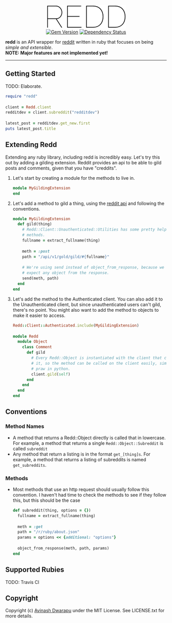 <p align="center">
  <img src="github/redd.png?raw=true" alt="redd"><br>
  <a href="http://badge.fury.io/rb/redd"><img src="https://badge.fury.io/rb/redd.svg" alt="Gem Version" height="18"></a>
  <a href="https://gemnasium.com/avidw/redd"><img src="https://gemnasium.com/avidw/redd.svg" alt="Dependency Status"></a>
</p>

**redd** is an API wrapper for [reddit](http://reddit.com/dev/api) written in ruby that focuses on being *simple and extensible*.  
**NOTE: Major features are not implemented yet!**

---
## Getting Started
TODO: Elaborate.

```ruby
require "redd"

client = Redd.client
redditdev = client.subreddit("redditdev")

latest_post = redditdev.get_new.first
puts latest_post.title
```

## Extending Redd
Extending any ruby library, including redd is incredibly easy. Let's try this out by adding a gilding extension. Reddit provides an api to be able to gild posts and comments, given that you have "creddits".

1. Let's start by creating a module for the methods to live in.
   ```ruby
   module MyGildingExtension
   end
   ```

2. Let's add a method to gild a thing, using the [reddit api](http://www.reddit.com/dev/api#section_gold) and following the conventions.
   ```ruby
   module MyGildingExtension
     def gild(thing)
       # Redd::Client::Unauthenticated::Utilities has some pretty helpful
       # methods.
       fullname = extract_fullname(thing)

       meth = :post
       path = "/api/v1/gold/gild/#{fullname}"

       # We're using send instead of object_from_response, because we don't
       # expect any object from the response.
       send(meth, path)
     end
   end
   ```

3. Let's add the method to the Authenticated client. You can also add it to the Unauthenticated client, but since unauthenticated users can't gild, there's no point. You might also want to add the method to objects to make it easier to access.
   ```ruby
   Redd::Client::Authenticated.include(MyGildingExtension)

   module Redd
     module Object
       class Comment
         def gild
           # Every Redd::Object is instantiated with the client that created
           # it, so the method can be called on the client easily, similar to
           # praw in python.
           client.gild(self)
         end
       end
     end
   end
   ```

## Conventions
### Method Names
- A method that returns a Redd::Object directly is called that in lowercase. For example, a method that returns a single `Redd::Object::Subreddit` is called `subreddit`
- Any method that return a listing is in the format `get_[thing]s`. For example, a method that returns a listing of subreddits is named `get_subreddits`.

### Methods
- Most methods that use an http request should usually follow this convention. I haven't had time to check the methods to see if they follow this, but this should be the case
  ```ruby
  def subreddit(thing, options = {})
    fullname = extract_fullname(thing)

    meth = :get
    path = "/r/ruby/about.json"
    params = options << {additional: "options"}

    object_from_response(meth, path, params)
  end
  ```

## Supported Rubies
TODO: Travis CI

## Copyright
Copyright (c) [Avinash Dwarapu](http://github.com/avidw) under the MIT License. See LICENSE.txt for more details.